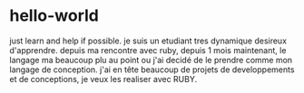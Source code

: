 # hello-world
just learn and help if possible.
je suis un etudiant tres dynamique desireux d'apprendre. 
depuis ma rencontre avec ruby, depuis 1 mois maintenant, le langage ma beaucoup plu
au point ou j'ai decidé de le prendre comme mon langage de conception.
j'ai en tête beaucoup de projets de developpements et de conceptions, je veux les realiser avec RUBY.

